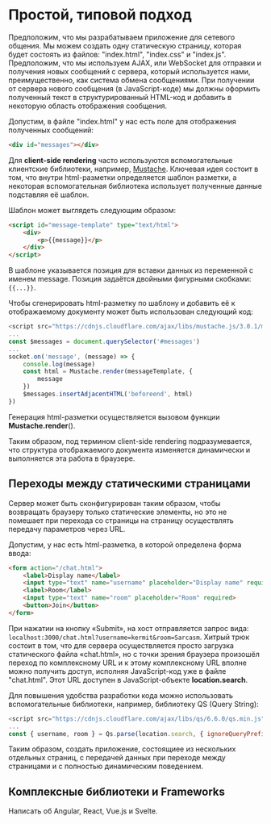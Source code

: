 # Простой, типовой подход

Предположим, что мы разрабатываем приложение для сетевого общения. Мы можем создать одну статическую страницу, которая будет состоять из файлов: "index.html", "index.css" и "index.js". Предположим, что мы используем AJAX, или WebSocket для отправки и получения новых сообщений с сервера, который используется нами, преимущественно, как система обмена сообщениями. При получении от сервера нового сообщения (в JavaScript-коде) мы должны оформить полученный текст в структурированный HTML-код и добавить в некоторую область отображения сообщения.

Допустим, в файле "index.html" у нас есть поле для отображения полученных сообщений:

```html
<div id="messages"></div>
```

Для **client-side rendering** часто используются вспомогательные клиентские библиотеки, например, [Mustache](https://github.com/Mustache/Mustache). Ключевая идея состоит в том, что внутри html-разметки определяется шаблон разметки, а некоторая вспомогательная библиотека использует полученные данные подставляя её шаблон.

Шаблон может выглядеть следующим образом:

```html
<script id="message-template" type="text/html">
	<div>
		<p>{{message}}</p>
	</div>
</script>
```

В шаблоне указывается позиция для вставки данных из переменной с именем message. Позиция задаётся двойными фигурными скобками: `{{...}}`.

Чтобы сгенерировать html-разметку по шаблону и добавить её к отображаемому документу может быть использован следующий код:

```javascript
<script src="https://cdnjs.cloudflare.com/ajax/libs/mustache.js/3.0.1/mustache.min.js"></script>
...
const $messages = document.querySelector('#messages')
...
socket.on('message', (message) => {
	console.log(message)
	const html = Mustache.render(messageTemplate, {
		message
	})
	$messages.insertAdjacentHTML('beforeend', html)
})
```

Генерация html-разметки осуществляется вызовом функции **Mustache.render**().

Таким образом, под термином client-side rendering подразумевается, что структура отображаемого документа изменяется динамически и выполняется эта работа в браузере.

## Переходы между статическими страницами

Сервер может быть сконфигурирован таким образом, чтобы возвращать браузеру только статические элементы, но это не помешает при перехода со страницы на страницу осуществлять передачу параметров через URL.

Допустим, у нас есть html-разметка, в которой определена форма ввода:

```html
<form action="/chat.html">
	<label>Display name</label>
	<input type="text" name="username" placeholder="Display name" required>
	<label>Room</label>
	<input type="text" name="room" placeholder="Room" required>
	<button>Join</button>
</form>
```

При нажатии на кнопку «Submit», на хост отправляется запрос вида: `localhost:3000/chat.html?username=kermit&room=Sarcasm`. Хитрый трюк состоит в том, что для сервера осуществляется просто загрузка статического файла «chat.html», но с точки зрения браузера произошёл переход по комплексному URL и к этому комплексному URL вполне можно получить доступ, исполняя JavaScript-код уже в файле "chat.html". Этот URL доступен в JavaScript-объекте **location.search**.

Для повышения удобства разработки кода можно использовать вспомогательные библиотеки, например, библиотеку QS (Query String):

```javascript
<script src="https://cdnjs.cloudflare.com/ajax/libs/qs/6.6.0/qs.min.js"></script>
...
const { username, room } = Qs.parse(location.search, { ignoreQueryPrefix: true })
```

Таким образом, создать приложение, состоящиее из нескольких отдельных страниц, с передачей данных при переходе между страницами и с полностью динамическим поведением.

## Комплексные библиотеки и Frameworks

Написать об Angular, React, Vue.js и Svelte.
